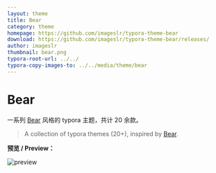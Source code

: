 ```yaml
---
layout: theme
title: Bear
category: theme
homepage: https://github.com/imageslr/typora-theme-bear
download: https://github.com/imageslr/typora-theme-bear/releases/
author: imageslr
thumbnail: bear.png
typora-root-url: ../../
typora-copy-images-to: ../../media/theme/bear
---
```



# Bear
一系列 [Bear](https://bear.app/) 风格的 typora 主题，共计 20 余款。
> A collection of typora themes (20+), inspired by [Bear](https://bear.app/).

**预览 / Preview：**

![preview](/media/theme/bear/preview.png)